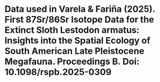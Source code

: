 # Data used in Varela & Fariña (2025). First 87Sr/86Sr Isotope Data for the Extinct Sloth Lestodon armatus: Insights into the Spatial Ecology of South American Late Pleistocene Megafauna. Proceedings B. Doi: 10.1098/rspb.2025-0309
